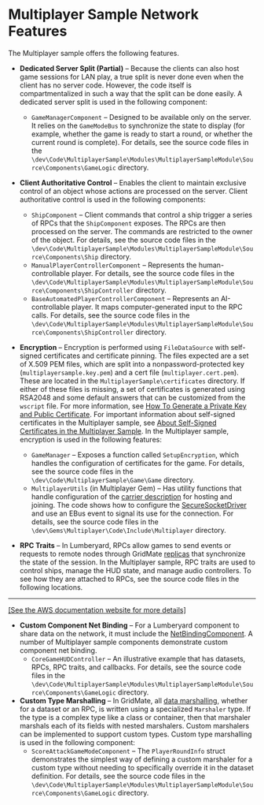 # Multiplayer Sample Network Features<a name="sample-project-multiplayer-enhanced-network-features"></a>

The Multiplayer sample offers the following features\.
+ **Dedicated Server Split \(Partial\)** – Because the clients can also host game sessions for LAN play, a true split is never done even when the client has no server code\. However, the code itself is compartmentalized in such a way that the split can be done easily\. A dedicated server split is used in the following component:
  + `GameManagerComponent` – Designed to be available only on the server\. It relies on the `GameModeBus` to synchronize the state to display \(for example, whether the game is ready to start a round, or whether the current round is complete\)\. For details, see the source code files in the `\dev\Code\MultiplayerSample\Modules\MultiplayerSampleModule\Source\Components\GameLogic` directory\.
+ **Client Authoritative Control** – Enables the client to maintain exclusive control of an object whose actions are processed on the server\. Client authoritative control is used in the following components:

   
  + `ShipComponent` – Client commands that control a ship trigger a series of RPCs that the `ShipComponent` exposes\. The RPCs are then processed on the server\. The commands are restricted to the owner of the object\. For details, see the source code files in the `\dev\Code\MultiplayerSample\Modules\MultiplayerSampleModule\Source\Components\Ship` directory\.
  + `ManualPlayerControllerComponent` – Represents the human\-controllable player\. For details, see the source code files in the `\dev\Code\MultiplayerSample\Modules\MultiplayerSampleModule\Source\Components\ShipController` directory\.
  + `BaseAutomatedPlayerControllerComponent` – Represents an AI\-controllable player\. It maps computer\-generated input to the RPC calls\. For details, see the source code files in the `\dev\Code\MultiplayerSample\Modules\MultiplayerSampleModule\Source\Components\ShipController` directory\.
+ **Encryption** – Encryption is performed using `FileDataSource` with self\-signed certificates and certificate pinning\. The files expected are a set of X\.509 PEM files, which are split into a nonpassword\-protected key \(`multiplayersample.key.pem`\) and a cert file \(`multiplayer.cert.pem`\)\. These are located in the `MultiplayerSample\certificates` directory\. If either of these files is missing, a set of certificates is generated using RSA2048 and some default answers that can be customized from the `wscript` file\. For more information, see [How To Generate a Private Key and Public Certificate](network-encryption-enabling.md#network-encryption-enabling-generate-key-and-certificate)\. For important information about self\-signed certificates in the Multiplayer sample, see [About Self\-Signed Certificates in the Multiplayer Sample](sample-project-multiplayer-enhanced.md#sample-project-multiplayer-enhanced-self-signed-certificates)\. In the Multiplayer sample, encryption is used in the following features:
  + `GameManager` – Exposes a function called `SetupEncryption`, which handles the configuration of certificates for the game\. For details, see the source code files in the `\dev\Code\MultiplayerSample\Game\Game` directory\.
  + `MultiplayerUtils` \(in Multiplayer Gem\) – Has utility functions that handle configuration of the [carrier description](network-carrier.md#network-carrier-carrierdesc) for hosting and joining\. The code shows how to configure the [SecureSocketDriver](network-encryption-enabling.md#network-encryption-enabling-securesocketdesc) and use an EBus event to signal its use for the connection\. For details, see the source code files in the `\dev\Gems\Multiplayer\Code\Include\Multiplayer` directory\.
+ **RPC Traits** – In Lumberyard, RPCs allow games to send events or requests to remote nodes through GridMate [replicas](network-replicas.md) that synchronize the state of the session\. In the Multiplayer sample, RPC traits are used to control ships, manage the HUD state, and manage audio controllers\. To see how they are attached to RPCs, see the source code files in the following locations\.  
****    
[\[See the AWS documentation website for more details\]](http://docs.aws.amazon.com/lumberyard/latest/userguide/sample-project-multiplayer-enhanced-network-features.html)
+ **Custom Component Net Binding** – For a Lumberyard component to share data on the network, it must include the [NetBindingComponent](network-replicas-binding.md)\. A number of Multiplayer sample components demonstrate custom component net binding\.
  + `CoreGameHUDController` – An illustrative example that has datasets, RPCs, RPC traits, and callbacks\. For details, see the source code files in the `\dev\Code\MultiplayerSample\Modules\MultiplayerSampleModule\Source\Components\GameLogic` directory\.
+ **Custom Type Marshalling** – In GridMate, all [data marshalling](network-marshalling.md), whether for a dataset or an RPC, is written using a specialized `Marshaler` type\. If the type is a complex type like a class or container, then that marshaler marshals each of its fields with nested marshalers\. Custom marshalers can be implemented to support custom types\. Custom type marshalling is used in the following component:
  + `ScoreAttackGameModeComponent` – The `PlayerRoundInfo` struct demonstrates the simplest way of defining a custom marshaler for a custom type without needing to specifically override it in the dataset definition\. For details, see the source code files in the `\dev\Code\MultiplayerSample\Modules\MultiplayerSampleModule\Source\Components\GameLogic` directory\.
